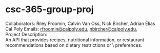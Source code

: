 # csc-365-group-proj
Collaborators: Riley Froomin, Calvin Van Oss, Nick Bircher, Adrian Elias\
Cal Poly Emails: rfroomin@calpoly.edu, nbircher@calpoly.edu,\
Project Description:\
An API that provides recipes, nutritional information, or restaurant recommendations based on dietary restrictions or \ preferences.
